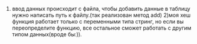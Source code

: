 1) ввод данных происходит с файла, чтобы добавить данные в таблицу нужно написать путь к файлу.(так реализован метод add)
2)моя хеш функция работает только с переменными типа стринг, но если вы переопределите функцию,
все остальное сможет работать с другим типом данных(вроде бы:)).
